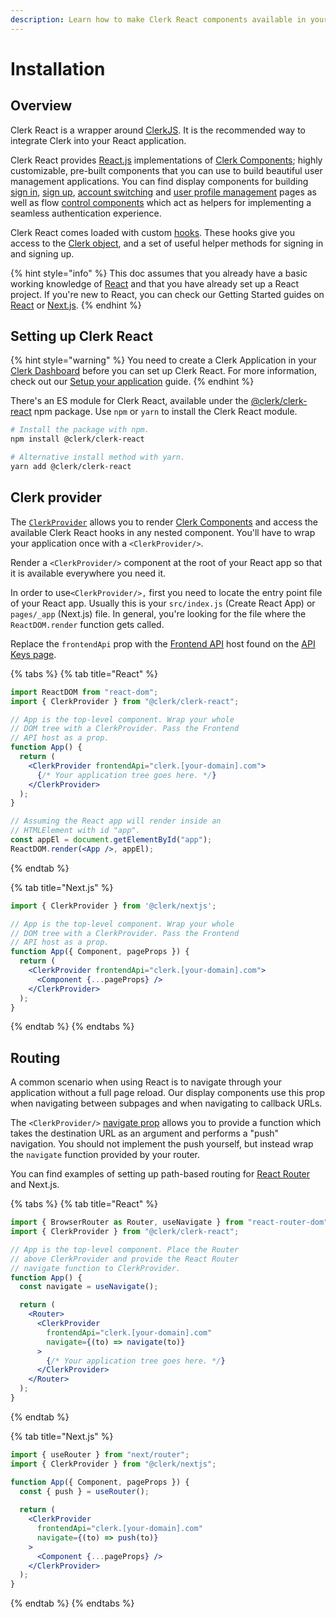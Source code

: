 ```yaml
---
description: Learn how to make Clerk React components available in your project.
---
```


# Installation

## Overview

Clerk React is a wrapper around [ClerkJS](../clerkjs/). It is the recommended way to integrate Clerk into your React application.

Clerk React provides [React.js](https://reactjs.org) implementations of [Clerk Components](https://github.com/clerkinc/docs/blob/2.0.0/reference/clerk-react/broken-reference/README.md); highly customizable, pre-built components that you can use to build beautiful user management applications. You can find display components for building [sign in](../../components/sign-in/sign-in.md), [sign up](../../components/sign-up/sign-up.md), [account switching](../../components/user-button.md) and [user profile management](../../components/user-profile/user-profile.md) pages as well as flow [control components](../../components/control-components/) which act as helpers for implementing a seamless authentication experience.

Clerk React comes loaded with custom [hooks](./). These hooks give you access to the [Clerk object](../clerkjs/clerk.md), and a set of useful helper methods for signing in and signing up.

{% hint style="info" %}
This doc assumes that you already have a basic working knowledge of [React](https://reactjs.org) and that you have already set up a React project. If you're new to React, you can check our Getting Started guides on [React](broken-reference) or [Next.js](broken-reference).
{% endhint %}

## Setting up Clerk React

{% hint style="warning" %}
You need to create a Clerk Application in your [Clerk Dashboard](https://dashboard.clerk.dev) before you can set up Clerk React. For more information, check out our [Setup your application](broken-reference) guide.
{% endhint %}

There's an ES module for Clerk React, available under the [@clerk/clerk-react](https://www.npmjs.com/package/@clerk/clerk-react) npm package. Use `npm` or `yarn` to install the Clerk React module.

```bash
# Install the package with npm.
npm install @clerk/clerk-react

# Alternative install method with yarn.
yarn add @clerk/clerk-react
```

## Clerk provider

The [`ClerkProvider`](clerkprovider.md) allows you to render [Clerk Components](https://github.com/clerkinc/docs/blob/2.0.0/reference/clerk-react/broken-reference/README.md) and access the available Clerk React hooks in any nested component. You'll have to wrap your application once with a `<ClerkProvider/>`.

Render a `<ClerkProvider/>` component at the root of your React app so that it is available everywhere you need it.

In order to use`<ClerkProvider/>,` first you need to locate the entry point file of your React app. Usually this is your `src/index.js` (Create React App) or `pages/_app` (Next.js) file. In general, you're looking for the file where the `ReactDOM.render` function gets called.

Replace the `frontendApi` prop with the [Frontend API](../frontend-api-reference/) host found on the [API Keys page](https://dashboard.clerk.dev/last-active?path=api-keys).

{% tabs %}
{% tab title="React" %}
```jsx
import ReactDOM from "react-dom";
import { ClerkProvider } from "@clerk/clerk-react";

// App is the top-level component. Wrap your whole
// DOM tree with a ClerkProvider. Pass the Frontend 
// API host as a prop.
function App() {
  return (
    <ClerkProvider frontendApi="clerk.[your-domain].com">
      {/* Your application tree goes here. */}
    </ClerkProvider>
  );
}

// Assuming the React app will render inside an 
// HTMLElement with id "app".
const appEl = document.getElementById("app");
ReactDOM.render(<App />, appEl);
```
{% endtab %}

{% tab title="Next.js" %}
```jsx
import { ClerkProvider } from '@clerk/nextjs';

// App is the top-level component. Wrap your whole
// DOM tree with a ClerkProvider. Pass the Frontend
// API host as a prop.
function App({ Component, pageProps }) {
  return (
    <ClerkProvider frontendApi="clerk.[your-domain].com">
      <Component {...pageProps} />
    </ClerkProvider>
  );
}
```
{% endtab %}
{% endtabs %}

## Routing

A common scenario when using React is to navigate through your application without a full page reload. Our display components use this prop when navigating between subpages and when navigating to callback URLs.

The `<ClerkProvider/>` [navigate prop](clerkprovider.md#props) allows you to provide a function which takes the destination URL as an argument and performs a "push" navigation. You should not implement the push yourself, but instead wrap the `navigate` function provided by your router.

You can find examples of setting up path-based routing for [React Router](https://reactrouter.com) and Next.js.

{% tabs %}
{% tab title="React" %}
```jsx
import { BrowserRouter as Router, useNavigate } from "react-router-dom";
import { ClerkProvider } from "@clerk/clerk-react";

// App is the top-level component. Place the Router 
// above ClerkProvider and provide the React Router 
// navigate function to ClerkProvider.
function App() {
  const navigate = useNavigate();

  return (
    <Router>
      <ClerkProvider
        frontendApi="clerk.[your-domain].com"
        navigate={(to) => navigate(to)}
      >
        {/* Your application tree goes here. */}
      </ClerkProvider>
    </Router>
  );
}
```
{% endtab %}

{% tab title="Next.js" %}
```jsx
import { useRouter } from "next/router";
import { ClerkProvider } from "@clerk/nextjs";

function App({ Component, pageProps }) {
  const { push } = useRouter();
  
  return (
    <ClerkProvider 
      frontendApi="clerk.[your-domain].com" 
      navigate={(to) => push(to)}
    >
      <Component {...pageProps} />
    </ClerkProvider>
  );
}
```
{% endtab %}
{% endtabs %}
